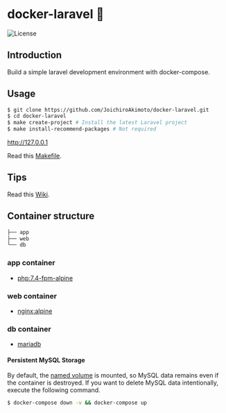 # docker-laravel 🐳

![License](https://img.shields.io/github/license/ucan-lab/docker-laravel?color=ffff00)

## Introduction

Build a simple laravel development environment with docker-compose.

## Usage

```bash
$ git clone https://github.com/JoichiroAkimoto/docker-laravel.git
$ cd docker-laravel
$ make create-project # Install the latest Laravel project
$ make install-recommend-packages # Not required
```

http://127.0.0.1

Read this [Makefile](https://github.com/ucan-lab/docker-laravel/blob/master/Makefile).

## Tips

Read this [Wiki](https://github.com/ucan-lab/docker-laravel/wiki).

## Container structure

```bash
├── app
├── web
└── db
```

### app container

- [php:7.4-fpm-alpine](https://hub.docker.com/_/php)

### web container

- [nginx:alpine](https://hub.docker.com/_/nginx)

### db container

- [mariadb](https://hub.docker.com/_/mariadb)

#### Persistent MySQL Storage

By default, the [named volume](https://docs.docker.com/compose/compose-file/#volumes) is mounted, so MySQL data remains even if the container is destroyed.
If you want to delete MySQL data intentionally, execute the following command.

```bash
$ docker-compose down -v && docker-compose up
```